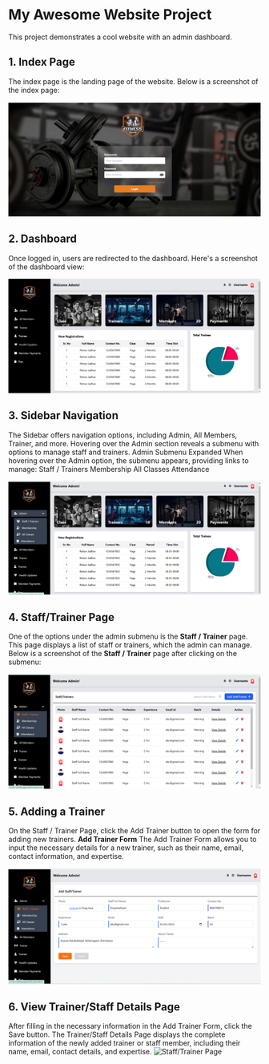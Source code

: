 # My Awesome Website Project

This project demonstrates a cool website with an admin dashboard.

## 1. Index Page

The index page is the landing page of the website. Below is a screenshot of the index page:

![Index Page](assets/images/index_page.png)

## 2. Dashboard

Once logged in, users are redirected to the dashboard. Here's a screenshot of the dashboard view:

![Dashboard](assets/images/dashboard.png)

## 3. Sidebar Navigation
The Sidebar offers navigation options, including Admin, All Members, Trainer, and more. Hovering over the Admin section reveals a submenu with options to manage staff and trainers.
Admin Submenu Expanded
When hovering over the Admin option, the submenu appears, providing links to manage:
Staff / Trainers
Membership
All Classes
Attendance

![Admin Sidebar](assets/images/admin_sidebar.png)

## 4. Staff/Trainer Page

One of the options under the admin submenu is the **Staff / Trainer** page. This page displays a list of staff or trainers, which the admin can manage. Below is a screenshot of the **Staff / Trainer** page after clicking on the submenu:

![Staff/Trainer Page](assets/images/staff_trainer_page.png)

## 5. Adding a Trainer
On the Staff / Trainer Page, click the Add Trainer button to open the form for adding new trainers.
**Add Trainer Form**
The Add Trainer Form allows you to input the necessary details for a new trainer, such as their name, email, contact information, and expertise.

![Staff/Trainer Page](assets/images/add_trainer_page.png)

## 6. View Trainer/Staff Details Page
After filling in the necessary information in the Add Trainer Form, click the Save button.
The Trainer/Staff Details Page displays the complete information of the newly added trainer or staff member, including their name, email, contact details, and expertise.
![Staff/Trainer Page](assets/view_details_page.png)


